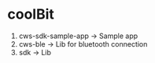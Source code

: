 # coolBit
1. cws-sdk-sample-app -> Sample app 
2. cws-ble -> Lib for bluetooth connection 
3. sdk -> Lib
